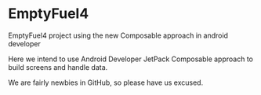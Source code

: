 # EmptyFuel4
EmptyFuel4 project using the new Composable approach in android developer

Here we intend to use Android Developer JetPack Composable approach to build screens and handle data.


We are fairly newbies in GitHub, so please have us excused. 
